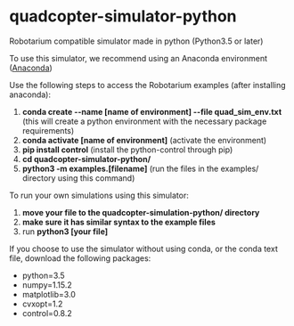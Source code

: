 # quadcopter-simulator-python
Robotarium compatible simulator made in python (Python3.5 or later)

To use this simulator, we recommend using an Anaconda environment ([Anaconda](https://www.anaconda.com/distribution/))

Use the following steps to access the Robotarium examples (after installing anaconda):
1.  **conda create --name [name of environment] --file quad_sim_env.txt** (this will create a python environment with the
necessary package requirements)
1. **conda activate [name of environment]** (activate the environment)
1. **pip install control** (install the python-control through pip)
1. **cd quadcopter-simulator-python/**
1. **python3 -m examples.[filename]** (run the files in the examples/ directory using this command)

To run your own simulations using this simulator:
1. **move your file to the quadcopter-simulation-python/ directory**
1. **make sure it has similar syntax to the example files**
1. run **python3 [your file]**

If you choose to use the simulator without using conda, or the conda text file, download the following packages:
* python=3.5
* numpy=1.15.2
* matplotlib=3.0
* cvxopt=1.2
* control=0.8.2


